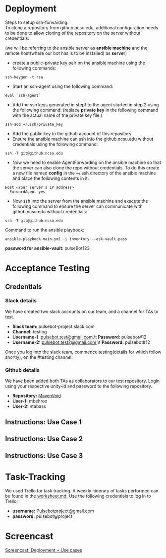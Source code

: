 # Deployment

Steps to setup ssh-forwarding:  
To clone a repository from github.ncsu.edu, additional configuration needs to be done to allow cloning of the repository on the server without credentials:

(we will be referring to the ansible server as **ansible machine** and the remote host(where our bot has is to be installed) as **server**)

* create a public-private key pair on the ansible machine using the following commands:
```
ssh-keygen -t rsa
```
* Start an ssh-agent using the following command:
```
eval `ssh-agent`
```
* Add the ssh keys generated in step1 to the agent started in step 2  using the following command:
(replace **private key** in the following command with the actual name of the private key file.)
```
ssh-add ~/.ssh/private_key
```
* Add the public key to the github account of this repository.
* Ensure the ansible machine can ssh into the github.ncsu.edu without credentials using the following command:
```
ssh -T git@github.ncsu.edu
```
* Now we need to enable AgentForwarding on the ansible machine so that the server can also clone the repo without credentials.
To do this create a new file named **config** in the ~/.ssh directory of the ansible machine and place the following contents in it:
```
Host <Your server's IP address>
  ForwardAgent yes
```
* Now ssh into the server from the ansible machine and execute the following command to ensure the server can communicate with github.ncsu.edu without credentials:
```
ssh -T git@github.ncsu.edu
```


Command to run the ansible playbook: 
```
ansible-playbook main.yml -i inventory --ask-vault-pass
```
**password for ansible-vault**: pulseBot123

# Acceptance Testing

## Credentials

### Slack details
We have created two slack accounts on our team, and a channel for TAs to test.  
+ **Slack team:** pulsebot-project.slack.com
+ **Channel:** testing
+ **Username-1**: pulsebot.test@gmail.com,\t **Password:** pulsebot#12
+ **Username-2:** pulsebot.test2@gmail.com,\t **Password:** pulsebot#12

Once you log into the slack team, commence testing(details for which follow shortly), on the #testing channel.

### Github details
We have been added both TAs as collaborators to our test repository. Login using your respective unity-id and password to the following repository.
+ **Repository:** [MavenVoid](https://github.ncsu.edu/pulseBotProject/MavenVoid)
+ **User-1:** mbehroo
+ **User-2:** ntabass

## Instructions: Use Case 1
## Instructions: Use Case 2
## Instructions: Use Case 3
# Task-Tracking

We used Trello for task tracking. A weekly itinerary of tasks performed can be found in the [worksheet.md.](https://github.ncsu.edu/sshah11/CSC510-Project/blob/Milestone4/WORKSHEET.md) 
Use the following credentials to log in to Trello:  
+ **username:** Pulsebotproject@gmail.com
+ **password:** pulsebot@project

# Screencast
[Screencast: Deployment + Use cases]()
